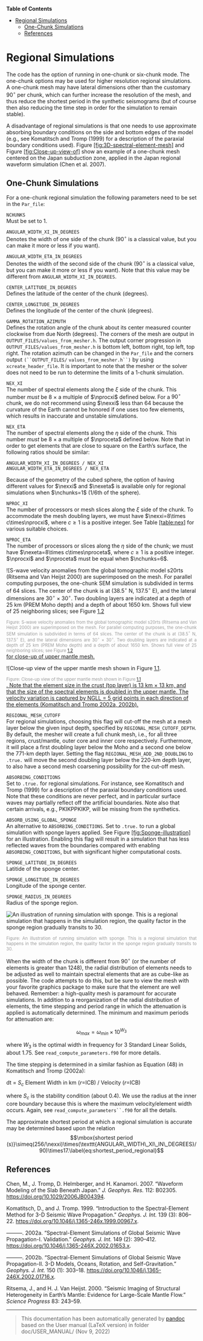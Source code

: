 **Table of Contents**

- [Regional Simulations](#cha:Regional-Simulations)
  - [One-Chunk Simulations](#sec:One-Chunk-Simulations)
  - [References](#references)

Regional Simulations
====================

The code has the option of running in one-chunk or six-chunk mode. The one-chunk options may be used for higher resolution regional simulations. A one-chunk mesh may have lateral dimensions other than the customary $90^{\circ}$ per chunk, which can further increase the resolution of the mesh, and thus reduce the shortest period in the synthetic seismograms (but of course then also reducing the time step in order for the simulation to remain stable).

A disadvantage of regional simulations is that one needs to use approximate absorbing boundary conditions on the side and bottom edges of the model (e.g., see Komatitsch and Tromp (1999) for a description of the paraxial boundary conditions used). Figure [\[fig:3D-spectral-element-mesh\]](#fig:3D-spectral-element-mesh) and Figure [\[fig:Close-up-view-of\]](#fig:Close-up-view-of) show an example of a one-chunk mesh centered on the Japan subduction zone, applied in the Japan regional waveform simulation (Chen et al. 2007).

One-Chunk Simulations
---------------------

For a one-chunk regional simulation the following parameters need to be set in the `Par_file`:

`NCHUNKS`  
Must be set to 1.

`ANGULAR_WIDTH_XI_IN_DEGREES`  
Denotes the width of one side of the chunk ($90^{\circ}$ is a classical value, but you can make it more or less if you want).

`ANGULAR_WIDTH_ETA_IN_DEGREES`  
Denotes the width of the second side of the chunk ($90^{\circ}$ is a classical value, but you can make it more or less if you want). Note that this value may be different from `ANGULAR_WIDTH_XI_IN_DEGREES`.

`CENTER_LATITUDE_IN_DEGREES`  
Defines the latitude of the center of the chunk (degrees).

`CENTER_LONGITUDE_IN_DEGREES`  
Defines the longitude of the center of the chunk (degrees).

`GAMMA_ROTATION_AZIMUTH`  
Defines the rotation angle of the chunk about its center measured counter clockwise from due North (degrees). The corners of the mesh are output in `OUTPUT_FILES/values_from_mesher.h`. The output corner progression in `OUTPUT_FILES/values_from_mesher.h` is bottom left, bottom right, top left, top right. The rotation azimuth can be changed in the `Par_file` and the corners output `(``OUTPUT_FILES/`
`values_from_mesher.h``)` by using `xcreate_header_file`. It is important to note that the mesher or the solver does not need to be run to determine the limits of a 1-chunk simulation.

`NEX_XI`  
The number of spectral elements along the $\xi$ side of the chunk. This number *must* be 8 $\times$ a multiple of $\nprocxi$ defined below. For a $90^{\circ}$ chunk, we do not recommend using $\nexxi$ less than 64 because the curvature of the Earth cannot be honored if one uses too few elements, which results in inaccurate and unstable simulations.

`NEX_ETA`  
The number of spectral elements along the $\eta$ side of the chunk. This number *must* be 8 $\times$ a multiple of $\nproceta$ defined below. Note that in order to get elements that are close to square on the Earth’s surface, the following ratios should be similar:

    ANGULAR_WIDTH_XI_IN_DEGREES / NEX_XI
    ANGULAR_WIDTH_ETA_IN_DEGREES / NEX_ETA

Because of the geometry of the cubed sphere, the option of having different values for $\nexxi$ and $\nexeta$ is available only for regional simulations when $\nchunks=1$ (1/6th of the sphere).

`NPROC_XI`  
The number of processors or mesh slices along the $\xi$ side of the chunk. To accommodate the mesh doubling layers, we must have $\nexxi=8\times c\times\nprocxi$, where $c\ge1$ is a positive integer. See Table [\[table:nex\]](#table:nex) for various suitable choices.

`NPROC_ETA`  
The number of processors or slices along the $\eta$ side of the chunk; we must have $\nexeta=8\times c\times\nproceta$, where $c\ge1$ is a positive integer. $\nprocxi$ and $\nproceta$ must be equal when $\nchunks=6$.

![S-wave velocity anomalies from the global tomographic model s20rts (Ritsema and Van Heijst 2000) are superimposed on the mesh. For parallel computing purposes, the one-chunk SEM simulation is subdivided in terms of 64 slices. The center of the chunk is at (38.5$^{\circ}$ N, 137.5$^{\circ}$ E), and the lateral dimensions are 30$^{\circ}$ $\times$ 30$^{\circ}$. Two doubling layers are indicated at a depth of 25 km (PREM Moho depth) and a depth of about 1650 km. Shows full view of 25 neighboring slices; see Figure [1.2](#fig:Close-up-view-of) <div class="figcaption" style="text-align:justify;font-size:80%"><span style="color:#9A9A9A">Figure: S-wave velocity anomalies from the global tomographic model s20rts (Ritsema and Van Heijst 2000) are superimposed on the mesh. For parallel computing purposes, the one-chunk SEM simulation is subdivided in terms of 64 slices. The center of the chunk is at (38.5$^{\circ}$ N, 137.5$^{\circ}$ E), and the lateral dimensions are 30$^{\circ}$ $\times$ 30$^{\circ}$. Two doubling layers are indicated at a depth of 25 km (PREM Moho depth) and a depth of about 1650 km. Shows full view of 25 neighboring slices; see Figure [1.2</span></div> for close-up of upper mantle mesh.](figures/fig5a.jpg)

![Close-up view of the upper mantle mesh shown in Figure [1.1](#fig:3D-spectral-element-mesh).<div class="figcaption" style="text-align:justify;font-size:80%"><span style="color:#9A9A9A">Figure: Close-up view of the upper mantle mesh shown in Figure [1.1</span></div>. Note that the element size in the crust (top layer) is 13 km $\times$ 13 km, and that the size of the spectral elements is doubled in the upper mantle. The velocity variation is captured by NGLL = 5 grid points in each direction of the elements (Komatitsch and Tromp 2002a, 2002b).](figures/fig5b.jpg)

`REGIONAL_MESH_CUTOFF`  
For regional simulations, choosing this flag will cut-off the mesh at a mesh layer below the given input depth, specified by `REGIONAL_MESH_CUTOFF_DEPTH`. By default, the mesher will create a full chunk mesh, i.e., for all three regions, crust/mantle, outer core and inner core respectively. Furthermore, it will place a first doubling layer below the Moho and a second one below the 771-km depth layer. Setting the flag `REGIONAL_MESH_ADD_2ND_DOUBLING` to `.true.` will move the second doubling layer below the 220-km depth layer, to also have a second mesh coarsening possibility for the cut-off mesh.

`ABSORBING_CONDITIONS`  
Set to `.true.` for regional simulations. For instance, see Komatitsch and Tromp (1999) for a description of the paraxial boundary conditions used. Note that these conditions are never perfect, and in particular surface waves may partially reflect off the artificial boundaries. Note also that certain arrivals, e.g., PKIKPPKIKP, will be missing from the synthetics.

`ABSORB_USING_GLOBAL_SPONGE`  
An alternative to `ABSORBING_CONDITIONS`. Set to `.true.` to run a global simulation with sponge layers applied. See Figure [\[fig:Sponge-illustration\]](#fig:Sponge-illustration) for an illustration. Enabling this flag will result in a simulation that has less reflected waves from the boundaries compared with enabling `ABSORBING_CONDITIONS`, but with significant higher computational costs.

`SPONGE_LATITUDE_IN_DEGREES`  
Latitide of the sponge center.

`SPONGE_LONGITUDE_IN_DEGREES`  
Longitude of the sponge center.

`SPONGE_RADIUS_IN_DEGREES`  
Radius of the sponge region.

![An illustration of running simulation with sponge. This is a regional simulation that happens in the simulation region, the quality factor in the sponge region gradually transits to 30.](figures/fig6.jpg)
<div class="figcaption" style="text-align:justify;font-size:80%"><span style="color:#9A9A9A">Figure: An illustration of running simulation with sponge. This is a regional simulation that happens in the simulation region, the quality factor in the sponge region gradually transits to 30.</span></div>

When the width of the chunk is different from $90^{\circ}$ (or the number of elements is greater than 1248), the radial distribution of elements needs to be adjusted as well to maintain spectral elements that are as cube-like as possible. The code attempts to do this, but be sure to view the mesh with your favorite graphics package to make sure that the element are well behaved. Remember: a high-quality mesh is paramount for accurate simulations. In addition to a reorganization of the radial distribution of elements, the time stepping and period range in which the attenuation is applied is automatically determined. The minimum and maximum periods for attenuation are:

$$\omega_{max}=\omega_{min}\times10^{W_{3}}$$

where $W_{3}$ is the optimal width in frequency for 3 Standard Linear Solids, about 1.75. See `read_compute_parameters.f90` for more details.

The time stepping is determined in a similar fashion as Equation (48) in Komatitsch and Tromp (2002a):

dt = $S_{c}$ Element Width in km ($r=$ICB) / Velocity ($r=$ICB)

where $S_{c}$ is the stability condition (about 0.4). We use the radius at the inner core boundary because this is where the maximum velocity/element width occurs. Again, see `read_compute_parameters``.f90` for all the details.

The approximate shortest period at which a regional simulation is accurate may be determined based upon the relation $$\mbox{shortest period (s)}\simeq(256/\nexxi)\times(\texttt{ANGULAR\_WIDTH\_XI\_IN\_DEGREES}/90)\times17.\label{eq:shortest_period_regional}$$

References
----------

Chen, M., J. Tromp, D. Helmberger, and H. Kanamori. 2007. “Waveform Modeling of the Slab Beneath Japan.” *J. Geophys. Res.* 112: B02305. <https://doi.org/10.1029/2006JB004394>.

Komatitsch, D., and J. Tromp. 1999. “Introduction to the Spectral-Element Method for 3-D Seismic Wave Propagation.” *Geophys. J. Int.* 139 (3): 806–22. <https://doi.org/10.1046/j.1365-246x.1999.00967.x>.

———. 2002a. “Spectral-Element Simulations of Global Seismic Wave Propagation-I. Validation.” *Geophys. J. Int.* 149 (2): 390–412. <https://doi.org/10.1046/j.1365-246X.2002.01653.x>.

———. 2002b. “Spectral-Element Simulations of Global Seismic Wave Propagation-II. 3-D Models, Oceans, Rotation, and Self-Gravitation.” *Geophys. J. Int.* 150 (1): 303–18. <https://doi.org/10.1046/j.1365-246X.2002.01716.x>.

Ritsema, J., and H. J. Van Heijst. 2000. “Seismic Imaging of Structural Heterogeneity in Earth’s Mantle: Evidence for Large-Scale Mantle Flow.” *Science Progress* 83: 243–59.

-----
> This documentation has been automatically generated by [pandoc](http://www.pandoc.org)
> based on the User manual (LaTeX version) in folder doc/USER_MANUAL/
> (Nov  9, 2022)

